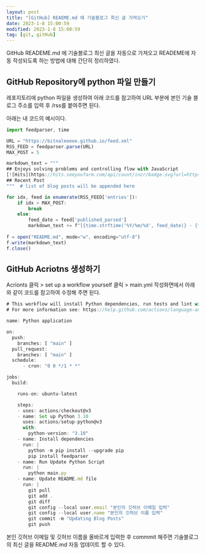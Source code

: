 ```yaml
---
layout: post
title: "[GitHub] REAEME.md 에 기술블로그 최신 글 가져오기"
date: 2023-1-8 15:00:59
modified: 2023-1-8 15:00:59
tag: [git, gitHub]
---
```


GitHub READEME.md 에 기술블로그 최신 글을 자동으로 가져오고 READEME에 자동 작성되도록 하는 방법에 대해 간단히 정리하였다.

## GitHub Repository에 python 파일 만들기
레포지토리에 python 파일을 생성하여 아래 코드를 참고하여 URL 부분에 본인 기술 블로그 주소를 입력 후 /rss를 붙여주면 된다.

아래는 내 코드의 예시이다.

```javascript
import feedparser, time

URL = "https://bitnaleeeee.github.io/feed.xml"
RSS_FEED = feedparser.parse(URL)
MAX_POST = 5

markdown_text = """
## Enjoys solving problems and controlling flow with JavaScript
[![Hits](https://hits.seeyoufarm.com/api/count/incr/badge.svg?url=https%3A%2F%2Fgithub.com%2Fbitnaleeeee&count_bg=%23555555&title_bg=%23555555&icon=&icon_color=%23E7E7E7&title=hits&edge_flat=false)](https://hits.seeyoufarm.com)
## Recent Post 
"""  # list of blog posts will be appended here

for idx, feed in enumerate(RSS_FEED['entries']):
    if idx > MAX_POST:
        break
    else:
        feed_date = feed['published_parsed']
        markdown_text += f"[{time.strftime('%Y/%m/%d', feed_date)} - {feed['title']}]({feed['link']}) <br/>\n"
        
f = open("README.md", mode="w", encoding="utf-8")
f.write(markdown_text)
f.close()
```


## GitHub Acriotns 생성하기
Acrionts 클릭 > set up a workflow yourself 클릭 > main.yml 작성화면에서 아래와 같이 코드를 참고하여 수정해 주면 된다.

```javascript
# This workflow will install Python dependencies, run tests and lint with a single version of Python
# For more information see: https://help.github.com/actions/language-and-framework-guides/using-python-with-github-actions

name: Python application

on:
  push:
    branches: [ "main" ]
  pull_request:
    branches: [ "main" ]
  schedule:
      - cron: "0 0 */1 * *"

jobs:
  build:

    runs-on: ubuntu-latest

    steps:
    - uses: actions/checkout@v3
    - name: Set up Python 3.10
      uses: actions/setup-python@v3
      with:
        python-version: "3.10"
    - name: Install dependencies
      run: |
        python -m pip install --upgrade pip
        pip install feedparser
    - name: Run Update Python Script
      run: |
        python main.py
    - name: Update README.md file
      run: | 
        git pull
        git add .
        git diff
        git config --local user.email "본인의 깃허브 이메일 입력"
        git config --local user.name "본인의 깃허브 이름 입력"
        git commit -m "Updating Blog Posts"
        git push
```
본인 깃허브 이메일 및 깃허브 이름을 올바르게 입력한 후 commmit 해주면
기술블로그의 최신 글을 README.md 자동 업데이트 할 수 있다. 